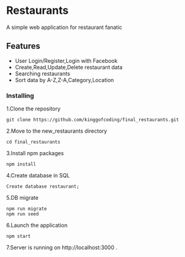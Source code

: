 # Restaurants
A simple web application for restaurant fanatic

## Features
- User Login/Register,Login with Facebook
- Create,Read,Update,Delete restaurant data
- Searching restaurants
- Sort data by A-Z,Z-A,Category,Location

### Installing

1.Clone the repository

```
git clone https://github.com/kinggofcoding/final_restaurants.git
```
2.Move to the new_restaurants directory

```
cd final_restaurants
```
3.Install npm packages

```
npm install
```

4.Create database in SQL

```
Create database restaurant;
```

5.DB migrate

```
npm run migrate
npm run seed
```
6.Launch the application

```
npm start
```

7.Server is running on http://localhost:3000 .
